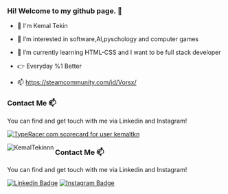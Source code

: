 ### Hi! Welcome to my github page. 👋
- 👋 I'm Kemal Tekin
- 👀 I’m interested in software,AI,pyschology and computer games 
- 🌱 I’m currently learning HTML-CSS and I want to be full stack developer 
- :point_right: Everyday %1 Better 

- 📫 https://steamcommunity.com/id/Vorsx/ 
### Contact Me 📫
You can find and get touch with me via Linkedin and Instagram!

<a href="https://data.typeracer.com/pit/profile?user=kemaltkn&ref=badge" target="_top"><img src="https://data.typeracer.com/misc/badge?user=kemaltkn" border="0" alt="TypeRacer.com scorecard for user kemaltkn"/></a>

<img align="left" src="https://github-readme-stats.vercel.app/api/top-langs/?username=KemalTekinnn&layout=compact&hide=html" alt="KemalTekinnn" /></p>
### Contact Me 📫
You can find and get touch with me via Linkedin and Instagram!


[![Linkedin Badge](https://img.shields.io/badge/KemalTekin-follow%20on%20linkedin-blue?style=for-the-badge&logo=linkedin)](https://www.linkedin.com/in/KemalTekinn/)
[![Instagram Badge](https://img.shields.io/badge/KemalTekin-follow%20on%20instagram-blue?style=for-the-badge&logo=instagram)](https://instagram.com/kemalttekin/)
